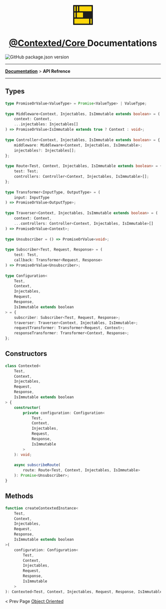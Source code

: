 <div align="center">
    <img alt="Contexted Logo" width="64" src="https://raw.githubusercontent.com/contexted-js/brand/master/dark/main-fill.svg">
    <h1>
		<a href="https://github.com/contexted-js/core">
        	@Contexted/Core
    	</a>
		<span>Documentations</span>
	</h1>
</div>

<img alt="GitHub package.json version" src="https://img.shields.io/github/package-json/v/contexted-js/core">

---

[**Documentation**](README.md) > **API Refrence**

---

## Types

```ts
type PromiseOrValue<ValueType> = Promise<ValueType> | ValueType;

type Middleware<Context, Injectables, IsImmutable extends boolean> = (
	context: Context,
	...injectables: Injectables[]
) => PromiseOrValue<IsImmutable extends true ? Context : void>;

type Controller<Context, Injectables, IsImmutable extends boolean> = {
	middleware: Middleware<Context, Injectables, IsImmutable>;
	injectables?: Injectables[];
};

type Route<Test, Context, Injectables, IsImmutable extends boolean> = {
	test: Test;
	controllers: Controller<Context, Injectables, IsImmutable>[];
};

type Transformer<InputType, OutputType> = (
	input: InputType
) => PromiseOrValue<OutputType>;

type Traverser<Context, Injectables, IsImmutable extends boolean> = (
	context: Context,
	...controllers: Controller<Context, Injectables, IsImmutable>[]
) => PromiseOrValue<Context>;

type Unsubscriber = () => PromiseOrValue<void>;

type Subscriber<Test, Request, Response> = (
	test: Test,
	callback: Transformer<Request, Response>
) => PromiseOrValue<Unsubscriber>;

type Configuration<
	Test,
	Context,
	Injectables,
	Request,
	Response,
	IsImmutable extends boolean
> = {
	subscriber: Subscriber<Test, Request, Response>;
	traverser: Traverser<Context, Injectables, IsImmutable>;
	requestTransformer: Transformer<Request, Context>;
	responseTransformer: Transformer<Context, Response>;
};
```

## Constructors

```ts
class Contexted<
	Test,
	Context,
	Injectables,
	Request,
	Response,
	IsImmutable extends boolean
> {
	constructor(
		private configuration: Configuration<
			Test,
			Context,
			Injectables,
			Request,
			Response,
			IsImmutable
		>
	): void;

	async subscribeRoute(
		route: Route<Test, Context, Injectables, IsImmutable>
	): Promise<Unsubscriber>;
}
```

## Methods

```ts
function createContextedInstance<
	Test,
	Context,
	Injectables,
	Request,
	Response,
	IsImmutable extends boolean
>(
	configuration: Configuration<
		Test,
		Context,
		Injectables,
		Request,
		Response,
		IsImmutable
	>
): Contexted<Test, Context, Injectables, Request, Response, IsImmutable>;
```

< Prev Page
[Object Oriented](usage/object-oriented.md)
